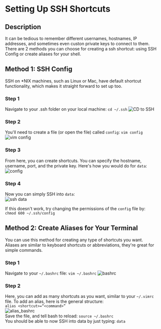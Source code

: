 # Setting Up SSH Shortcuts

## Description 
It can be tedious to remember different usernames, hostnames, IP addresses, and sometimes even custon private keys to connect to them. There are 2 methods you can choose for creating a ssh shortcut: using SSH Config or create aliases for your shell.

## Method 1: SSH Config
SSH on \*NIX machines, such as Linux or Mac, have default shortcut functionality, which makes it straight forward to set up too. 

### Step 1
Navigate to your .ssh folder on your local machine: `cd ~/.ssh`
![CD to SSH](https://github.com/Purdue-CS193/CS193HW2/blob/master/Screenshots/CD_to_SSH.png)

### Step 2
You'll need to create a file (or open the file) called `config`: `vim config`
![vim config](https://github.com/Purdue-CS193/CS193HW2/blob/master/Screenshots/vim_config.png)

### Step 3
From here, you can create shortcuts. You can specify the hostname, username, port, and the private key. Here's how you would do for `data`: <br>
![config](https://github.com/Purdue-CS193/CS193HW2/blob/master/Screenshots/config.png)

### Step 4
Now you can simply SSH into `data`: <br>
![ssh data](https://github.com/Purdue-CS193/CS193HW2/blob/master/Screenshots/ssh_data.png)

If this doesn't work, try changing the permissions of the `config` file by: `chmod 600 ~/.ssh/config` 

## Method 2: Create Aliases for Your Terminal
You can use this method for creating any type of shortcuts you want. Aliases are similar to keyboard shortcuts or abbreviations, they're great for simple commands.

### Step 1
Navigate to your `~/.bashrc` file: `vim ~/.bashrc`
![bashrc](https://github.com/Purdue-CS193/CS193HW2/blob/master/Screenshots/bashrc.png)

### Step 2
Here, you can add as many shortcuts as you want, similar to your `~/.vimrc` file. To add an alias, here is the general structure: <br> `alias <shortcut>=“<command>”` <br>
![alias_bashrc](https://github.com/Purdue-CS193/CS193HW2/blob/master/Screenshots/alias_ssh.png) <br>
Save the file, and tell bash to reload: `source ~/.bashrc`
<br>
You should be able to now SSH into data by just typing: `data`
